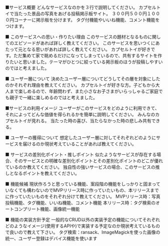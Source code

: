 ■サービス概要
どんなサービスなのかを３行で説明してください。
カプセルトイで当たった景品の写真をあげる投稿掲示板サイト。
３００円５００円１０００円コーナーに掲示板を分けます。
タグ付機能やいいね機能、コメント機能をつけます。

■ このサービスへの思い・作りたい理由
このサービスの題材となるものに関してのエピソードがあれば詳しく教えてください。
このサービスを思いつくにあたって元となる思いがあれば詳しく教えてください。
カプセルトイが好きです。ただ集めて家で眺めるだけになってしまっているので、共有するサイトを作りたいと思いました。テーマがひとつに絞っている掲示板のほうが投稿しやすいのではと考えました。

■ ユーザー層について
決めたユーザー層についてどうしてその層を対象にしたのかそれぞれ理由を教えてください。
カプセルトイが好きな方。子どもから大人まで楽しめるので、年齢問わず、また小さなお子さまがいらっしゃるご家庭でも親子で一緒に楽しめるのではと考えました。

■サービスの利用イメージ
ユーザーがこのサービスをどのように利用できて、それによってどんな価値を得られるかを簡単に説明してください。
みんなのカプセルトイが見れる。
当たった時の喜び、当たらなかった時の悲しみ共有できる。

■ ユーザーの獲得について
想定したユーザー層に対してそれぞれどのようにサービスを届けるのか現状考えていることがあれば教えてください。

■ サービスの差別化ポイント・推しポイント
似たようなサービスが存在する場合、そのサービスとの明確な差別化ポイントとその差別化ポイントのどこが優れているのか教えてください。
独自性の強いサービスの場合、このサービスの推しとなるポイントを教えてください。

■ 機能候補
現状作ろうと思っている機能、案段階の機能をしっかりと固まっていなくても構わないのでMVPリリース時に作っていたいもの、本リリースまでに作っていたいものをそれぞれ分けて教えてください。
MVPリリース時：写真投稿機能、タグ機能、いいね機能、コメント機能
本リリース時：タグ検索のオートコンプリート機能、画像統一機能

■ 機能の実装方針予定
一般的なCRUD以外の実装予定の機能についてそれぞれどのようなイメージ(使用するAPIや)で実装する予定なのか現状考えているもので良いので教えて下さい。
タグ検索：ransack、ImageMagickを使った画像の統一、ユーザー登録はデバイス機能を使います
